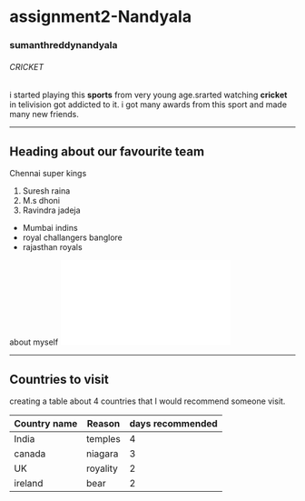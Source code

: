 # assignment2-Nandyala
### sumanthreddynandyala ###
###### CRICKET 
 i started playing this **sports** from very young age.srarted watching **cricket** in telivision got addicted to it. i got many awards from this sport and made many new friends.

 ---

 ## Heading  about our favourite team
Chennai super kings
1. Suresh raina
2. M.s dhoni
3. Ravindra jadeja

* Mumbai indins
* royal challangers banglore
* rajasthan royals

about myself ![link to my photo](AboutMe.md)

-------------------------------

## Countries to visit
creating a table about 4 countries that I
would recommend someone visit.

| Country name | Reason | days recommended|
|--------------|--------|-----------------|
|India         |temples |4                |
|canada        |niagara |3                |
|UK            |royality|2                |
|ireland       |bear    |2                |

